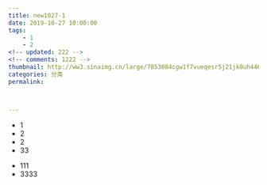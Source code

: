 ```yaml
---
title: new1027-1
date: 2019-10-27 10:00:00
tags:
	- 1
	- 2
<!-- updated: 222 -->
<!-- comments: 1222 -->
thumbnail: http://ww3.sinaimg.cn/large/7853084cgw1f7vueqesr5j21jk0uh446.jpg
categories: 分类
permalink: 



---
```




+ 1
+ 2
+ 2
+ 33
- 111
- 3333
